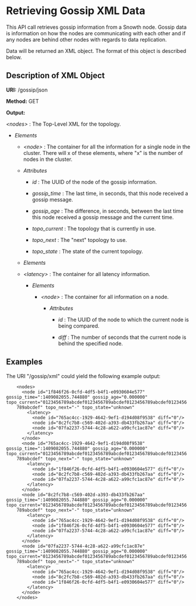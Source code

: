 Retrieving Gossip XML Data
==========================

This API call retrieves gossip information from a Snowth node. Gossip data is information on how the nodes are communicating with each other and if any nodes are behind other nodes with regards to data replication.

Data will be returned an XML object. The format of this object is described below.

Description of XML Object
-------------------------

**URI:**   /gossip/json

**Method:**   GET

**Output:**

*&lt;nodes&gt;* :   The Top-Level XML for the topology.

* *Elements*

  * *&lt;node&gt;* :   The container for all the information for a single node in the cluster. There will x of these elements, where "x" is the number of nodes in the cluster.

   * *Attributes*

     * *id* :   The UUID of the node of the gossip information.

     * *gossip\_time* :   The last time, in seconds, that this node received a gossip message.

     * *gossip\_age* :   The difference, in seconds, between the last time this node received a gossip message and the current time.

     * *topo\_current* :   The topology that is currently in use.

     * *topo\_next* :   The "next" topology to use.

     * *topo\_state* :   The state of the current topology.

    * *Elements*

     * *&lt;latency&gt;* :   The container for all latency information. 

       * *Elements*

         * *&lt;node&gt;* :   The container for all information on a node.

           * *Attributes*

             * *id* :   The UUID of the node to which the current node is being compared.

             * *diff* :   The number of seconds that the current node is behind the specified node.

Examples
--------

The URI "/gossip/xml" could yield the following example output:

```
    <nodes>
      <node id="1f846f26-0cfd-4df5-b4f1-e0930604e577" gossip_time=":1409082055.744880" gossip_age="0.000000" topo_current="0123456789abcdef0123456789abcdef0123456789abcdef0123456
    789abcdef" topo_next="-" topo_state="unknown"
        <latency>
          <node id="765ac4cc-1929-4642-9ef1-d194d08f9538" diff="0"/>
          <node id="8c2fc7b8-c569-402d-a393-db433fb267aa" diff="0"/>
          <node id="07fa2237-5744-4c28-a622-a99cfc1ac87e" diff="0"/>
        </latency>
      </node>
      <node id="765ac4cc-1929-4642-9ef1-d194d08f9538" gossip_time=":1409082055.744880" gossip_age="0.000000" topo_current="0123456789abcdef0123456789abcdef0123456789abcdef0123456
    789abcdef" topo_next="-" topo_state="unknown"
        <latency>
          <node id="1f846f26-0cfd-4df5-b4f1-e0930604e577" diff="0"/>
          <node id="8c2fc7b8-c569-402d-a393-db433fb267aa" diff="0"/>
          <node id="07fa2237-5744-4c28-a622-a99cfc1ac87e" diff="0"/>
        </latency>
      </node>
      <node id="8c2fc7b8-c569-402d-a393-db433fb267aa" gossip_time=":1409082055.744880" gossip_age="0.000000" topo_current="0123456789abcdef0123456789abcdef0123456789abcdef0123456
    789abcdef" topo_next="-" topo_state="unknown"
        <latency>
          <node id="765ac4cc-1929-4642-9ef1-d194d08f9538" diff="0"/>
          <node id="1f846f26-0cfd-4df5-b4f1-e0930604e577" diff="0"/>
          <node id="07fa2237-5744-4c28-a622-a99cfc1ac87e" diff="0"/>
        </latency>
      </node>
      <node id="07fa2237-5744-4c28-a622-a99cfc1ac87e" gossip_time=":1409082055.744880" gossip_age="0.000000" topo_current="0123456789abcdef0123456789abcdef0123456789abcdef0123456
    789abcdef" topo_next="-" topo_state="unknown"
        <latency>
          <node id="765ac4cc-1929-4642-9ef1-d194d08f9538" diff="0"/>
          <node id="8c2fc7b8-c569-402d-a393-db433fb267aa" diff="0"/>
          <node id="1f846f26-0cfd-4df5-b4f1-e0930604e577" diff="0"/>
        </latency>
      </node>
    </nodes>       
```
